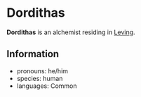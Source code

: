 # Dordithas

**Dordithas** is an alchemist residing in [Leving](../leving/leving.md).

## Information

- pronouns: he/him
- species: human
- languages: Common

